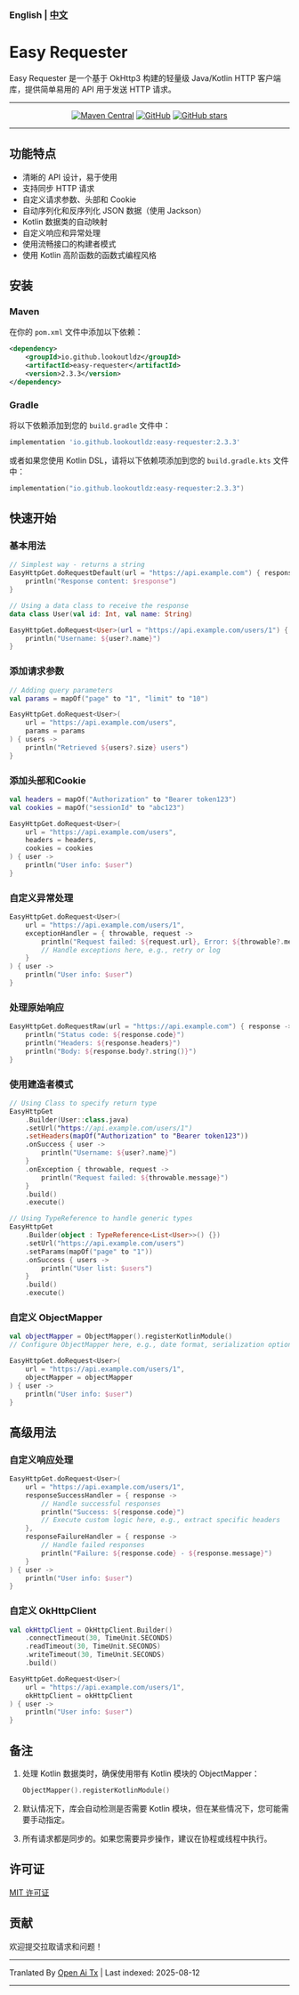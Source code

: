 ### English | [中文](https://raw.githubusercontent.com/lookoutldz/easy-requester/main/README-zh.md)

# Easy Requester

Easy Requester 是一个基于 OkHttp3 构建的轻量级 Java/Kotlin HTTP 客户端库，提供简单易用的 API 用于发送 HTTP 请求。

---
<div align="center">

[![Maven Central](https://img.shields.io/maven-central/v/io.github.lookoutldz/easy-requester.svg)](https://central.sonatype.com/artifact/io.github.lookoutldz/easy-requester)
[![GitHub](https://img.shields.io/github/license/lookoutldz/easy-requester.svg)](https://github.com/lookoutldz/easy-requester/blob/main/LICENSE)
[![GitHub stars](https://img.shields.io/github/stars/lookoutldz/easy-requester.svg?style=social)](https://github.com/lookoutldz/easy-requester)

</div>

---

## 功能特点

- 清晰的 API 设计，易于使用
- 支持同步 HTTP 请求
- 自定义请求参数、头部和 Cookie
- 自动序列化和反序列化 JSON 数据（使用 Jackson）
- Kotlin 数据类的自动映射
- 自定义响应和异常处理
- 使用流畅接口的构建者模式
- 使用 Kotlin 高阶函数的函数式编程风格

## 安装

### Maven

在你的 `pom.xml` 文件中添加以下依赖：

```xml
<dependency>
    <groupId>io.github.lookoutldz</groupId>
    <artifactId>easy-requester</artifactId>
    <version>2.3.3</version>
</dependency>
```

### Gradle

将以下依赖添加到您的 `build.gradle` 文件中：

```groovy
implementation 'io.github.lookoutldz:easy-requester:2.3.3'
```

或者如果您使用 Kotlin DSL，请将以下依赖项添加到您的 `build.gradle.kts` 文件中：

```kotlin
implementation("io.github.lookoutldz:easy-requester:2.3.3")
```

## 快速开始

### 基本用法

```kotlin
// Simplest way - returns a string
EasyHttpGet.doRequestDefault(url = "https://api.example.com") { response ->
    println("Response content: $response")
}

// Using a data class to receive the response
data class User(val id: Int, val name: String)

EasyHttpGet.doRequest<User>(url = "https://api.example.com/users/1") { user ->
    println("Username: ${user?.name}")
}
```

### 添加请求参数

```kotlin
// Adding query parameters
val params = mapOf("page" to "1", "limit" to "10")

EasyHttpGet.doRequest<User>(
    url = "https://api.example.com/users",
    params = params
) { users ->
    println("Retrieved ${users?.size} users")
}
```

### 添加头部和Cookie

```kotlin
val headers = mapOf("Authorization" to "Bearer token123")
val cookies = mapOf("sessionId" to "abc123")

EasyHttpGet.doRequest<User>(
    url = "https://api.example.com/users",
    headers = headers,
    cookies = cookies
) { user ->
    println("User info: $user")
}
```

### 自定义异常处理

```kotlin
EasyHttpGet.doRequest<User>(
    url = "https://api.example.com/users/1",
    exceptionHandler = { throwable, request ->
        println("Request failed: ${request.url}, Error: ${throwable?.message}")
        // Handle exceptions here, e.g., retry or log
    }
) { user ->
    println("User info: $user")
}
```

### 处理原始响应

```kotlin
EasyHttpGet.doRequestRaw(url = "https://api.example.com") { response ->
    println("Status code: ${response.code}")
    println("Headers: ${response.headers}")
    println("Body: ${response.body?.string()}")
}
```

### 使用建造者模式

```kotlin
// Using Class to specify return type
EasyHttpGet
    .Builder(User::class.java)
    .setUrl("https://api.example.com/users/1")
    .setHeaders(mapOf("Authorization" to "Bearer token123"))
    .onSuccess { user ->
        println("Username: ${user?.name}")
    }
    .onException { throwable, request ->
        println("Request failed: ${throwable.message}")
    }
    .build()
    .execute()

// Using TypeReference to handle generic types
EasyHttpGet
    .Builder(object : TypeReference<List<User>>() {})
    .setUrl("https://api.example.com/users")
    .setParams(mapOf("page" to "1"))
    .onSuccess { users ->
        println("User list: $users")
    }
    .build()
    .execute()
```

### 自定义 ObjectMapper

```kotlin
val objectMapper = ObjectMapper().registerKotlinModule()
// Configure ObjectMapper here, e.g., date format, serialization options, etc.

EasyHttpGet.doRequest<User>(
    url = "https://api.example.com/users/1",
    objectMapper = objectMapper
) { user ->
    println("User info: $user")
}
```

## 高级用法

### 自定义响应处理

```kotlin
EasyHttpGet.doRequest<User>(
    url = "https://api.example.com/users/1",
    responseSuccessHandler = { response ->
        // Handle successful responses
        println("Success: ${response.code}")
        // Execute custom logic here, e.g., extract specific headers
    },
    responseFailureHandler = { response ->
        // Handle failed responses
        println("Failure: ${response.code} - ${response.message}")
    }
) { user ->
    println("User info: $user")
}
```

### 自定义 OkHttpClient

```kotlin
val okHttpClient = OkHttpClient.Builder()
    .connectTimeout(30, TimeUnit.SECONDS)
    .readTimeout(30, TimeUnit.SECONDS)
    .writeTimeout(30, TimeUnit.SECONDS)
    .build()

EasyHttpGet.doRequest<User>(
    url = "https://api.example.com/users/1",
    okHttpClient = okHttpClient
) { user ->
    println("User info: $user")
}
```

## 备注

1. 处理 Kotlin 数据类时，确保使用带有 Kotlin 模块的 ObjectMapper：
   ```kotlin
   ObjectMapper().registerKotlinModule()
   ```
2. 默认情况下，库会自动检测是否需要 Kotlin 模块，但在某些情况下，您可能需要手动指定。

3. 所有请求都是同步的。如果您需要异步操作，建议在协程或线程中执行。

## 许可证

[MIT 许可证](./LICENSE)

## 贡献

欢迎提交拉取请求和问题！



---

Tranlated By [Open Ai Tx](https://github.com/OpenAiTx/OpenAiTx) | Last indexed: 2025-08-12

---